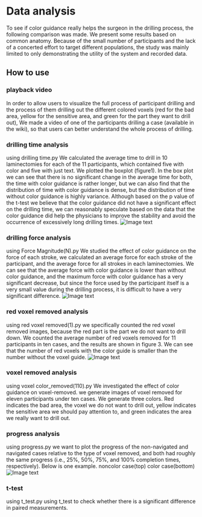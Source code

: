 # Data analysis
To see if color guidance really helps the surgeon in the drilling process, the following comparison was made. We present some results based on common anatomy. Because of the small number of participants and the lack of a concerted effort to target different populations, the study was mainly limited to only demonstrating the utility of the system and recorded data. 
## How to use
### playback video
In order to allow users to visualize the full process of participant drilling and the process of them drilling out the different colored voxels (red for the bad area, yellow for the sensitive area, and green for the part they want to drill out), We made a video of one of the participants drilling a case (available in the wiki), so that users can better understand the whole process of drilling.

### drilling time analysis
using drilling time.py
We calculated the average time to drill in 10 laminectomies for each of the 11 participants, which contained five with color and five with just text. We plotted the boxplot (figure1). In the box plot we can see that there is no significant change in the average time for both, the time with color guidance is rather longer, but we can also find that the distribution of time with color guidance is dense, but the distribution of time without color guidance is highly variance. Although based on the p value of the t-test we believe that the color guidance did not have a significant effect on the drilling time, we can reasonably speculate based on the data that the color guidance did help the physicians to improve the stability and avoid the occurrence of excessively long drilling times.
![Image text](https://github.com/yiwangj/cis-2-project-data-analysis/blob/main/IMG/voxel_remove_time.png)

### drilling force analysis
using Force Magnitude(N).py
We studied the effect of color guidance on the force of each stroke, we calculated an average force for each stroke of the participant, and the average force for all strokes in each laminectomies. We can see that the average force with color guidance is lower than without color guidance, and the maximum force with color guidance has a very significant decrease, but since the force used by the participant itself is a very small value during the drilling process, it is difficult to have a very significant difference.
![Image text](https://github.com/yiwangj/cis-2-project-data-analysis/blob/main/IMG/Force%20Magnitude.png)

### red voxel removed analysis
using red voxel removed(1).py
we specifically counted the red voxel removed images, because the red part is the part we do not want to drill down. We counted the average number of red voxels removed for 11 participants in ten cases, and the results are shown in figure 3. We can see that the number of red voxels with the color guide is smaller than the number without the voxel guide.
![Image text](https://github.com/yiwangj/cis-2-project-data-analysis/blob/main/IMG/red%20voxel%20removed.png)

### voxel removed analysis
using voxel color_removed(110).py
We investigated the effect of color guidance on voxel-removed. we generate images of voxel removed for eleven participants under ten cases. We generate three colors. Red indicates the bad area, the voxel we do not want to drill out, yellow indicates the sensitive area we should pay attention to, and green indicates the area we really want to drill out.

### progress analysis
using progress.py
we want to plot the progress of the non-navigated and navigated cases relative to the type of voxel removed, and both had roughly the same progress (i.e., 25%, 50%, 75%, and 100% completion times, respectively). 
Below is one example. noncolor case(top) color case(bottom)
![Image text](https://github.com/yiwangj/cis-2-project-data-analysis/blob/main/IMG/C_P1_L1_nocolor_case.png)


### t-test
using t_test.py
using t_test to check whether there is a significant difference in paired measurements.

